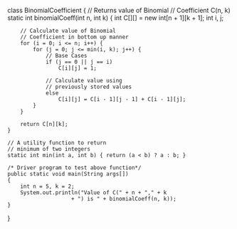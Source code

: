 
class BinomialCoefficient {
	// Returns value of Binomial
	// Coefficient C(n, k)
	static int binomialCoeff(int n, int k)
	{
		int C[][] = new int[n + 1][k + 1];
		int i, j;

		// Calculate value of Binomial
		// Coefficient in bottom up manner
		for (i = 0; i <= n; i++) {
			for (j = 0; j <= min(i, k); j++) {
				// Base Cases
				if (j == 0 || j == i)
					C[i][j] = 1;

				// Calculate value using
				// previously stored values
				else
					C[i][j] = C[i - 1][j - 1] + C[i - 1][j];
			}
		}

		return C[n][k];
	}

	// A utility function to return
	// minimum of two integers
	static int min(int a, int b) { return (a < b) ? a : b; }

	/* Driver program to test above function*/
	public static void main(String args[])
	{
		int n = 5, k = 2;
		System.out.println("Value of C(" + n + "," + k
						+ ") is " + binomialCoeff(n, k));
	}
}
